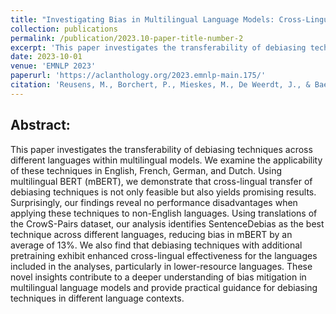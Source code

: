 ```yaml
---
title: "Investigating Bias in Multilingual Language Models: Cross-Lingual Transfer of Debiasing Techniques"
collection: publications
permalink: /publication/2023.10-paper-title-number-2
excerpt: 'This paper investigates the transferability of debiasing techniques across different languages within multilingual models.'
date: 2023-10-01
venue: 'EMNLP 2023'
paperurl: 'https://aclanthology.org/2023.emnlp-main.175/'
citation: 'Reusens, M., Borchert, P., Mieskes, M., De Weerdt, J., & Baesens, B. (2023, December). Investigating Bias in Multilingual Language Models: Cross-Lingual Transfer of Debiasing Techniques. In Proceedings of the 2023 Conference on Empirical Methods in Natural Language Processing (pp. 2887-2896).'
---
```

Abstract:
--------
This paper investigates the transferability of debiasing techniques across different languages within multilingual models. We examine the applicability of these techniques in English, French, German, and Dutch. Using multilingual BERT (mBERT), we demonstrate that cross-lingual transfer of debiasing techniques is not only feasible but also yields promising results. Surprisingly, our findings reveal no performance disadvantages when applying these techniques to non-English languages. Using translations of the CrowS-Pairs dataset, our analysis identifies SentenceDebias as the best technique across different languages, reducing bias in mBERT by an average of 13%. We also find that debiasing techniques with additional pretraining exhibit enhanced cross-lingual effectiveness for the languages included in the analyses, particularly in lower-resource languages. These novel insights contribute to a deeper understanding of bias mitigation in multilingual language models and provide practical guidance for debiasing techniques in different language contexts.